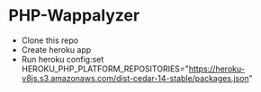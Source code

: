 # PHP-Wappalyzer

- Clone this repo
- Create heroku app
- Run heroku config:set HEROKU_PHP_PLATFORM_REPOSITORIES="https://heroku-v8js.s3.amazonaws.com/dist-cedar-14-stable/packages.json"